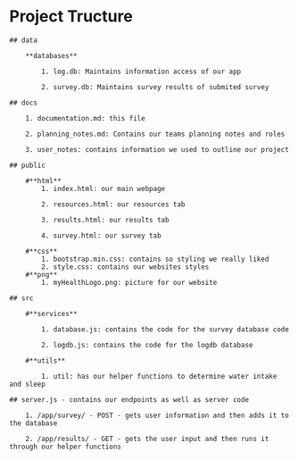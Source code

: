 # Project Tructure
    ## data

        **databases**

            1. log.db: Maintains information access of our app

            2. survey.db: Maintains survey results of submited survey

    ## docs

        1. documentation.md: this file

        2. planning_notes.md: Contains our teams planning notes and roles

        3. user_notes: contains information we used to outline our project

    ## public

        #**html**
            1. index.html: our main webpage

            2. resources.html: our resources tab

            3. results.html: our results tab

            4. survey.html: our survey tab

        #**css**
            1. bootstrap.min.css: contains so styling we really liked
            2. style.css: contains our websites styles
        #**png**
            1. myHealthLogo.png: picture for our website

    ## src

        #**services**

            1. database.js: contains the code for the survey database code

            2. logdb.js: contains the code for the logdb database

        #**utils**

            1. util: has our helper functions to determine water intake and sleep

    ## server.js - contains our endpoints as well as server code

        1. /app/survey/ - POST - gets user information and then adds it to the database

        2. /app/results/ - GET - gets the user input and then runs it through our helper functions




